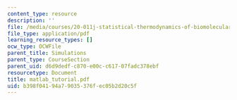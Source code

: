 ```yaml
---
content_type: resource
description: ''
file: /media/courses/20-011j-statistical-thermodynamics-of-biomolecular-systems-be-011j-spring-2004/b398f04194a79035376fec05b2d20c5f_matlab_tutorial.pdf
file_type: application/pdf
learning_resource_types: []
ocw_type: OCWFile
parent_title: Simulations
parent_type: CourseSection
parent_uid: d6d9dedf-c870-e00c-c617-07fadc378ebf
resourcetype: Document
title: matlab_tutorial.pdf
uid: b398f041-94a7-9035-376f-ec05b2d20c5f
---
```

